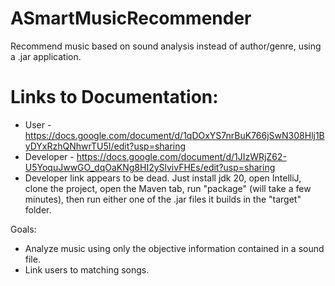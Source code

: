# ASmartMusicRecommender
Recommend music based on sound analysis instead of author/genre, using a .jar application.

# Links to Documentation:
- User - https://docs.google.com/document/d/1qDOxYS7nrBuK766jSwN308Hlj1ByDYxRzhQNhwrTU5I/edit?usp=sharing
- Developer - https://docs.google.com/document/d/1JIzWRjZ62-U5YoquJwwGO_dqOaKNg8HI2ySlvivFHEs/edit?usp=sharing
- Developer link appears to be dead. Just install jdk 20, open IntelliJ, clone the project, open the Maven tab, run "package" (will take a few minutes), then run either one of the .jar files it builds in the "target" folder.

Goals:
- Analyze music using only the objective information contained in a sound file.
- Link users to matching songs.
